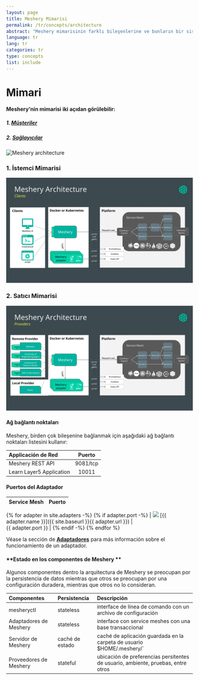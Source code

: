 ```yaml
---
layout: page
title: Meshery Mimarisi
permalink: /tr/concepts/architecture
abstract: "Meshery mimarisinin farklı bileşenlerine ve bunların bir sistem olarak nasıl etkileşim kurduğuna genel bakış"
language: tr
lang: tr
categories: tr
type: concepts
list: include
---
```


# Mimari

#### Meshery'nin mimarisi iki açıdan görülebilir:
 
##### 1. [**Müşteriler**](#1-client-architecture)
##### 2. [**Sağlayıcılar**](#2-provider-architecture)

![Meshery architecture](/assets/img/architecture/Meshery-architecture-diagram.png)

### 1. **İstemci Mimarisi**

![Client architecture](/assets/img/architecture/Meshery-client-architecture.svg)

### 2. **Satıcı Mimarisi**

![Provider architecture](/assets/img/architecture/Meshery-provider-architecture.svg)

#### **Ağ bağlantı noktaları**

Meshery, birden çok bileşenine bağlanmak için aşağıdaki ağ bağlantı noktaları listesini kullanır:

| Applicación de Red                             | Puerto           |
| :--------------------------------------------- | :--------------: |
| Meshery REST API                               | 9081/tcp         |
| Learn Layer5 Application                       | 10011            |

#### **Puertos del Adaptador**

| Service Mesh  | Puerto          |
| :------------ | ------------: |
{% for adapter in site.adapters -%}
{% if adapter.port -%}
| <img src="{{ adapter.image }}" style="width:20px" /> [{{ adapter.name }}]({{ site.baseurl }}{{ adapter.url }}) |&nbsp; &nbsp; &nbsp; &nbsp; &nbsp; &nbsp; &nbsp; &nbsp; &nbsp; &nbsp; &nbsp; &nbsp; &nbsp; &nbsp; &nbsp;&nbsp; &nbsp; &nbsp; &nbsp; &nbsp; &nbsp; {{ adapter.port }} |
{% endif -%}
{% endfor %}

Véase la sección de [**Adaptadores**](/docs/architecture/adapters) para más información sobre el funcionamiento de un adaptador.

#### **Estado en los componentes de Meshery **

Algunos componentes dentro la arquitectura de Meshery se preocupan por la persistencia de datos mientras que otros se preocupan por una configuración duradera, mientras que otros no lo consideran.

| Componentes             | Persistencia   | Descripción                                                                      |
| :---------------------- | :------------- | :------------------------------------------------------------------------------- |
| mesheryctl              | stateless      | interface de línea de comando con un archivo de configuración                    |
| Adaptadores de Meshery  | stateless      | interface con service meshes con una base transaccional                          |
| Servidor de Meshery     | caché de estado| caché de aplicación guardada en la carpeta de usuario $HOME/.meshery/`           |
| Proveedores de Meshery  | stateful       | ubicación de preferencias persitentes de usuario, ambiente, pruebas, entre otros |
